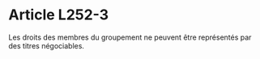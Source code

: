 # Article L252-3

Les droits des membres du groupement ne peuvent être représentés par des titres négociables.